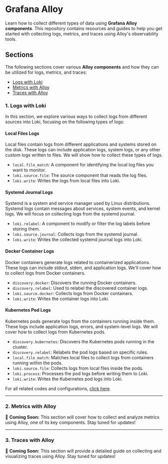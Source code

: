 # Grafana Alloy

Learn how to collect different types of data using **Grafana Alloy components**. This repository contains resources and guides to help you get started with collecting logs, metrics, and traces using Alloy's observability tools.

## Sections

The following sections cover various **Alloy components** and how they can be utilized for logs, metrics, and traces:

- [Logs with Loki](#1-logs-with-loki)
- [Metrics with Alloy](#2-metrics-with-alloy)
- [Traces with Alloy](#3-traces-with-alloy)

### 1. Logs with Loki
In this section, we explore various ways to collect logs from different sources into Loki, focusing on the following types of logs:

#### Local Files Logs
Local files contain logs from different applications and systems stored on the disk. These logs can include application logs, system logs, or any other custom logs written to files. We will show how to collect these types of logs.

- `local.file_match`: A component for identifying the local log files you want to monitor.
- `loki.source.file`: The source component that reads the log files.
- `loki.write`: Writes the logs from local files into Loki.

#### Systemd Journal Logs
Systemd is a system and service manager used by Linux distributions. Systemd logs contain messages about services, system events, and kernel logs. We will focus on collecting logs from the systemd journal.

- `loki.relabel`: A component to modify or filter the log labels before storing them.
- `loki.source.journal`: Collects logs from the systemd journal.
- `loki.write`: Writes the collected systemd journal logs into Loki.

#### Docker Container Logs
Docker containers generate logs related to containerized applications. These logs can include stdout, stderr, and application logs. We'll cover how to collect logs from Docker containers.

- `discovery.docker`: Discovers the running Docker containers.
- `discovery.relabel`: Used to relabel the discovered container logs.
- `loki.source.docker`: Collects logs from Docker containers.
- `loki.write`: Writes the container logs into Loki.

#### Kubernetes Pod Logs
Kubernetes pods generate logs from the containers running inside them. These logs include application logs, errors, and system-level logs. We will cover how to collect logs from Kubernetes pods.

- `discovery.kubernetes`: Discovers the Kubernetes pods running in the cluster.
- `discovery.relabel`: Relabels the pod logs based on specific rules.
- `local.file_match`: Matches local files to collect logs from containers running within the pods.
- `loki.source.file`: Collects logs from local files inside the pods.
- `loki.process`: Processes the pod logs before writing them to Loki.
- `loki.write`: Writes the Kubernetes pod logs into Loki.

For all related codes and configurations, [click here](./collecting-logs-from-loki).

---

### 2. Metrics with Alloy
🚧 **Coming Soon:** This section will cover how to collect and analyze metrics using Alloy, one of its key components. Stay tuned for updates!

---

### 3. Traces with Alloy
🚧 **Coming Soon:** This section will provide a detailed guide on collecting and visualizing traces using Alloy. Stay tuned for updates!

